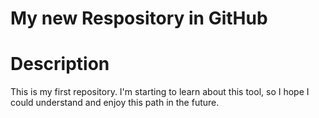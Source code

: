 # My new Respository in GitHub
# Description
This is my first repository. I'm starting to learn about this tool, so I hope I could understand and enjoy this path in the future.
